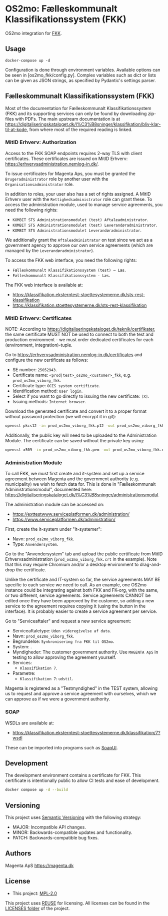 <!--
SPDX-FileCopyrightText: Magenta ApS <https://magenta.dk>
SPDX-License-Identifier: MPL-2.0
-->

# OS2mo: Fælleskommunalt Klassifikationssystem (FKK)
OS2mo integration for [FKK](https://digitaliseringskataloget.dk/l%C3%B8sninger/klassifikation).


## Usage
```
docker-compose up -d
```
Configuration is done through environment variables. Available options can be
seen in [os2mo_fkk/config.py]. Complex variables such as dict or lists can
be given as JSON strings, as specified by Pydantic's settings parser.


## Fælleskommunalt Klassifikationssystem (FKK)
Most of the documentation for Fælleskommunalt Klassifikationssystem (FKK) and
its supporting services can only be found by downloading zip-files with PDFs.
The main upstream documentation is at
https://digitaliseringskataloget.dk/l%C3%B8sninger/klassifikation/bliv-klar-til-at-kode,
from where most of the required reading is linked.

### MitID Erhverv: Authorization
Access to the FKK SOAP endpoints requires 2-way TLS with client certificates.
These certificates are issued on MitID Erhverv:
https://erhvervsadministration.nemlog-in.dk/.

To issue certificates for Magenta Aps, you must be granted the
`Brugeradministrator` role by another user with the
`Organisationsadministrator` role.

In addition to roles, your user also has a set of rights assigned. A MitID
Erhverv user with the `Rettighedsadministrator` role can grant these. To access
the administration module, used to manage service agreements, you need the
following rights:
  - `KOMBIT STS Administrationsmodulet (test) Aftaleadministrator`.
  - `KOMBIT STS Administrationsmodulet (test) Leverandøradministrator`.
  - `KOMBIT STS Administrationsmodulet Leverandøradministrator`.

We additionally grant the `Aftaleadministrator` on test since we act as a
government agency to approve our own service agreements (which are managed by
the `Leverandøradministrator`).

To access the FKK web interface, you need the following rights:
  - `Fælleskommunalt Klassifikationssystem (test) – Læs`.
  - `Fælleskommunalt Klassifikationssystem - Læs`.

The FKK web interface is available at:
  - https://klassifikation.eksterntest-stoettesystemerne.dk/sts-rest-klassifikation
  - https://klassifikation.stoettesystemerne.dk/sts-rest-klassifikation

### MitID Erhverv: Certificates
NOTE: According to https://digitaliseringskataloget.dk/teknik/certifikater, the
same certificate MUST NOT be used to connect to both the test and production
environment - we must order dedicated certificates for each (environment,
integration)-tuple.

Go to https://erhvervsadministration.nemlog-in.dk/certificates and configure
the new certificate as follows:
  - SE number: `25052943`.
  - Certificate name: `<prod|test>_os2mo_<customer>_fkk`, e.g. `prod_os2mo_viborg_fkk`.
  - Certificate type: `OCES system certificate`.
  - Identification method: `User login`.
  - Select if you want to go directly to issuing the new certificate: `[X]`.
  - Issuing methods: `Internet browser`.

Download the generated certificate and convert it to a proper format without
password protection (we will encrypt it in git):
```sh
openssl pkcs12 -in prod_os2mo_viborg_fkk.p12 -out prod_os2mo_viborg_fkk.pem -noenc
```
Additionally, the public key will need to be uploaded to the Administration
Module. The certificate can be saved without the private key using:
```sh
openssl x509 -in prod_os2mo_viborg_fkk.pem -out prod_os2mo_viborg_fkk.crt -clcerts -nokeys
```

### Administration Module
To call FKK, we must first create and it-system and set up a service agreement
between Magenta and the government authority (e.g. municipality) we wish to
fetch data for. This is done in "Fælleskommunalt Administrationsmodul",
documented here:
https://digitaliseringskataloget.dk/l%C3%B8sninger/administrationsmodul.

The administration module can be accessed on:
  - https://exttestwww.serviceplatformen.dk/administration/
  - https://www.serviceplatformen.dk/administration/

First, create the it-system under "It-systemer":
  - Navn: `prod_os2mo_viborg_fkk`.
  - Type: `Anvendersystem`.

Go to the "Anvendersystem" tab and upload the public certificate from MitID
Erhvervsadministration (`prod_os2mo_viborg_fkk.crt` in the example). Note that this
may require Chromium and/or a desktop environment to drag-and-drop the
certificate.

Unlike the certificate and IT-system so far, the service agreements MAY BE
specific to each service we need to call. As an example, one OS2mo instance
could be integrating against both FKK and FK-org, with the same, or two
different, service agreements. Service agreements CANNOT be edited once they
have been approved by the customer, so adding a new service to the agreement
requires copying it (using the button in the interface). It is probably easier
to create a service agreement per service.

Go to "Serviceaftaler" and request a new service agreement:
  - Serviceaftaletype: `Uden videregivelse af data`.
  - Navn: `prod_os2mo_viborg_fkk`.
  - Begrundelse: `Synkronisering fra FKK til OS2mo`.
  - System: <the OS2mo system for the customer>.
  - Myndigheder: The customer government authority. Use `MAGENTA ApS` in
    testing to allow approving the agreement yourself.
  - Services:
    - `Klassifikation 7`.
  - Parametre:
    - `Klassifikation 7`: `udstil`.

Magenta is registered as a "Testmyndighed" in the TEST system, allowing us to
request and approve a service agreement with ourselves, which we can approve as
if we were a government authority.

### SOAP
WSDLs are available at:
  - https://klassifikation.eksterntest-stoettesystemerne.dk/klassifikation/7?wsdl

These can be imported into programs such as [SoapUI](https://en.wikipedia.org/wiki/SoapUI).

## Development
The development environment contains a certificate for FKK. This certificate is
intentionally public to allow CI tests and ease of development.
```bash
docker compose up -d --build
```


## Versioning
This project uses [Semantic Versioning](https://semver.org/) with the following
strategy:
- MAJOR: Incompatible API changes.
- MINOR: Backwards-compatible updates and functionality.
- PATCH: Backwards-compatible bug fixes.


## Authors
Magenta ApS <https://magenta.dk>


## License
- This project: [MPL-2.0](LICENSES/MPL-2.0.txt)

This project uses [REUSE](https://reuse.software) for licensing. All licenses can be found in the [LICENSES folder](LICENSES/) of the project.
